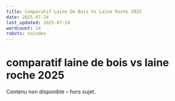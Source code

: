 ```yaml
---
title: Comparatif Laine De Bois Vs Laine Roche 2025
date: 2025-07-24
last_updated: 2025-07-24
wordcount: 14
robots: noindex
---
```


# comparatif laine de bois vs laine roche 2025

Contenu non disponible – hors sujet.